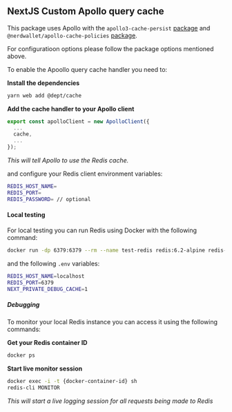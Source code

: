 ## NextJS Custom Apollo query cache

This package uses Apollo with the `apollo3-cache-persist` [package](https://github.com/apollographql/apollo-cache-persist) and `@nerdwallet/apollo-cache-policies` [package](https://www.npmjs.com/package/@nerdwallet/apollo-cache-policies).

For configuratioon options please follow the package options mentioned above.

To enable the Apoollo query cache handler you need to:

**Install the dependencies**

```bash
yarn web add @dept/cache
```

**Add the cache handler to your Apollo client**

```typescript
export const apolloClient = new ApolloClient({
  ...
  cache,
  ...
});
```

_This will tell Apollo to use the Redis cache._

and configure your Redis client environment variables:

```bash
REDIS_HOST_NAME=
REDIS_PORT=
REDIS_PASSWORD= // optional
```

#### Local testing

For local testing you can run Redis using Docker with the following command:

```bash
docker run -dp 6379:6379 --rm --name test-redis redis:6.2-alpine redis-server --loglevel warning
```

and the following `.env` variables:

```bash
REDIS_HOST_NAME=localhost
REDIS_PORT=6379
NEXT_PRIVATE_DEBUG_CACHE=1
```

##### Debugging

To monitor your local Redis instance you can access it using the following commands:

**Get your Redis container ID**

```bash
docker ps
```

**Start live monitor session**

```bash
docker exec -i -t {docker-container-id} sh
redis-cli MONITOR
```

_This will start a live logging session for all requests being made to Redis_
